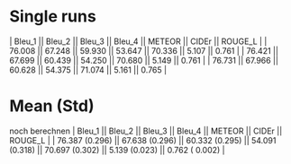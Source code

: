 # Single runs

|    Bleu_1     ||    Bleu_2     ||    Bleu_3     ||    Bleu_4     ||    METEOR     ||     CIDEr     ||    ROUGE_L    |
|    76.008     ||    67.248     ||    59.930     ||    53.647     ||    70.336     ||     5.107     ||     0.761     |
|    76.421     ||    67.699     ||    60.439     ||    54.250     ||    70.680     ||     5.149     ||     0.761     |
|    76.731     ||    67.966     ||    60.628     ||    54.375     ||    71.074     ||     5.161     ||     0.765     |

# Mean (Std)

noch berechnen
|    Bleu_1     ||    Bleu_2     ||    Bleu_3     ||    Bleu_4     ||    METEOR     ||     CIDEr     ||    ROUGE_L    |
| 76.387 (0.296) || 67.638 (0.296) || 60.332 (0.295) || 54.091 (0.318) || 70.697 (0.302) || 5.139 (0.023) || 0.762 ( 0.002) |


